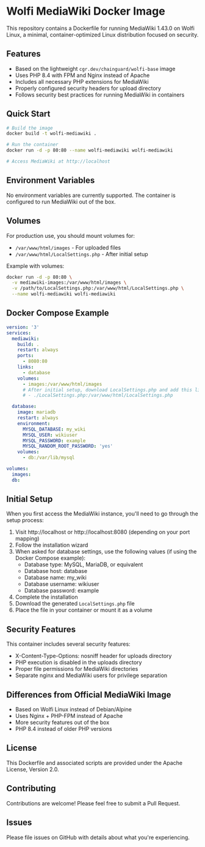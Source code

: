 # Wolfi MediaWiki Docker Image

This repository contains a Dockerfile for running MediaWiki 1.43.0 on Wolfi Linux, a minimal, container-optimized Linux distribution focused on security.

## Features

- Based on the lightweight `cgr.dev/chainguard/wolfi-base` image
- Uses PHP 8.4 with FPM and Nginx instead of Apache
- Includes all necessary PHP extensions for MediaWiki
- Properly configured security headers for upload directory
- Follows security best practices for running MediaWiki in containers

## Quick Start

```bash
# Build the image
docker build -t wolfi-mediawiki .

# Run the container
docker run -d -p 80:80 --name wolfi-mediawiki wolfi-mediawiki

# Access MediaWiki at http://localhost
```

## Environment Variables

No environment variables are currently supported. The container is configured to run MediaWiki out of the box.

## Volumes

For production use, you should mount volumes for:

- `/var/www/html/images` - For uploaded files
- `/var/www/html/LocalSettings.php` - After initial setup

Example with volumes:

```bash
docker run -d -p 80:80 \
  -v mediawiki-images:/var/www/html/images \
  -v /path/to/LocalSettings.php:/var/www/html/LocalSettings.php \
  --name wolfi-mediawiki wolfi-mediawiki
```

## Docker Compose Example

```yaml
version: '3'
services:
  mediawiki:
    build: .
    restart: always
    ports:
      - 8080:80
    links:
      - database
    volumes:
      - images:/var/www/html/images
      # After initial setup, download LocalSettings.php and add this line:
      # - ./LocalSettings.php:/var/www/html/LocalSettings.php

  database:
    image: mariadb
    restart: always
    environment:
      MYSQL_DATABASE: my_wiki
      MYSQL_USER: wikiuser
      MYSQL_PASSWORD: example
      MYSQL_RANDOM_ROOT_PASSWORD: 'yes'
    volumes:
      - db:/var/lib/mysql

volumes:
  images:
  db:
```

## Initial Setup

When you first access the MediaWiki instance, you'll need to go through the setup process:

1. Visit http://localhost or http://localhost:8080 (depending on your port mapping)
2. Follow the installation wizard
3. When asked for database settings, use the following values (if using the Docker Compose example):
   - Database type: MySQL, MariaDB, or equivalent
   - Database host: database
   - Database name: my_wiki
   - Database username: wikiuser
   - Database password: example
4. Complete the installation
5. Download the generated `LocalSettings.php` file
6. Place the file in your container or mount it as a volume

## Security Features

This container includes several security features:

- X-Content-Type-Options: nosniff header for uploads directory
- PHP execution is disabled in the uploads directory
- Proper file permissions for MediaWiki directories
- Separate nginx and MediaWiki users for privilege separation

## Differences from Official MediaWiki Image

- Based on Wolfi Linux instead of Debian/Alpine
- Uses Nginx + PHP-FPM instead of Apache
- More security features out of the box
- PHP 8.4 instead of older PHP versions

## License

This Dockerfile and associated scripts are provided under the Apache License, Version 2.0.

## Contributing

Contributions are welcome! Please feel free to submit a Pull Request.

## Issues

Please file issues on GitHub with details about what you're experiencing.